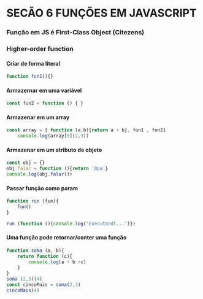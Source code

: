 # SECÃO 6 FUNÇÕES EM JAVASCRIPT 

### Função em JS é First-Class Object (Citezens)
### Higher-order function

#### Criar de forma literal
```javascript
function fun1(){}
```
#### Armazernar em uma variável
```javascript
const fun2 = function () { }
```
#### Armazenar em um array
```javascript
const array = [ function (a,b){return a + b}, fun1 , fun2]
    console.log(array[0](2,3))
```
#### Armazenar em um atributo de objeto
```javascript
const obj = {}
obj.falar = function (){return 'Opa'}
console.log(obj.falar())
```
#### Passar função como param
```javascript
function run (fun){
    fun()
}

run (function (){console.log('Executandl...')})
```
#### Uma função pode retornar/conter uma função
```javascript
function soma (a, b){
    return function (c){
        console.log(a + b +c)
    }
}
soma (2,3)(4)
const cincoMais = soma(2,3)
cincoMais(4)
```